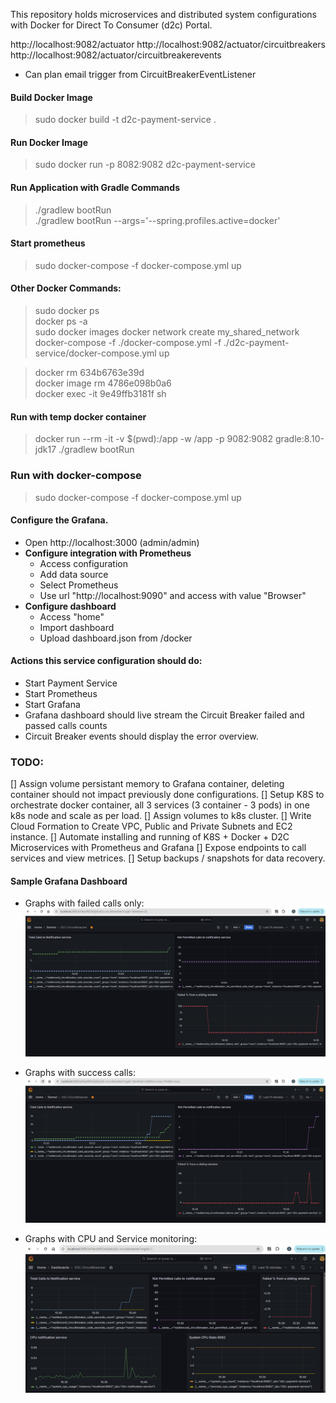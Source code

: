This repository holds microservices and distributed system configurations with Docker for Direct To Consumer (d2c) Portal.

http://localhost:9082/actuator
http://localhost:9082/actuator/circuitbreakers
http://localhost:9082/actuator/circuitbreakerevents

- Can plan email trigger from CircuitBreakerEventListener

#### Build Docker Image
> sudo docker build -t d2c-payment-service .

#### Run Docker Image
[//]: # (8082 machine port:9082 container port)
> sudo docker run -p 8082:9082 d2c-payment-service

#### Run Application with Gradle Commands
> ./gradlew bootRun  
> ./gradlew bootRun --args='--spring.profiles.active=docker'

#### Start prometheus
> sudo docker-compose -f docker-compose.yml up

#### Other Docker Commands:
> sudo docker ps  
> docker ps -a  
> sudo docker images
> docker network create my_shared_network
> docker-compose -f ./docker-compose.yml -f ./d2c-payment-service/docker-compose.yml up

[//]: # (Remove container  )
> docker rm 634b6763e39d   
> docker image rm 4786e098b0a6  
> docker exec -it 9e49ffb3181f sh

#### Run with temp docker container
> docker run --rm -it -v $(pwd):/app -w /app -p 9082:9082 gradle:8.10-jdk17 ./gradlew bootRun

### Run with docker-compose
> sudo docker-compose -f docker-compose.yml up

#### Configure the Grafana.
- Open http://localhost:3000 (admin/admin)
- **Configure integration with Prometheus**
    - Access configuration
    - Add data source
    - Select Prometheus
    - Use url "http://localhost:9090" and access with value "Browser"
- **Configure dashboard**
    - Access "home"
    - Import dashboard
    - Upload dashboard.json from /docker

#### Actions this service configuration should do:
- Start Payment Service
- Start Prometheus
- Start Grafana
- Grafana dashboard should live stream the Circuit Breaker failed and passed calls counts
- Circuit Breaker events should display the error overview.

### TODO:
[] Assign volume persistant memory to Grafana container, deleting container should not impact previously done configurations.
[] Setup K8S to orchestrate docker container, all 3 services (3 container - 3 pods) in one k8s node and scale as per load.
[] Assign volumes to k8s cluster.
[] Write Cloud Formation to Create VPC, Public and Private Subnets and EC2 instance.
[] Automate installing and running of K8S + Docker + D2C Microservices with Prometheus and Grafana
[] Expose endpoints to call services and view metrices. 
[] Setup backups / snapshots for data recovery.

#### Sample Grafana Dashboard

- Graphs with failed calls only:
![img.png](https://github.com/chetans4/d2c/blob/master/d2c-payment-service/src/main/resources/static/img.png)


- Graphs with success calls:
![img.png](https://github.com/chetans4/d2c/blob/master/d2c-payment-service/src/main/resources/static/img-success-calls.png)

- Graphs with CPU and Service monitoring:
![img.png](https://github.com/chetans4/d2c/blob/master/d2c-payment-service/src/main/resources/static/img-cpu.png)

